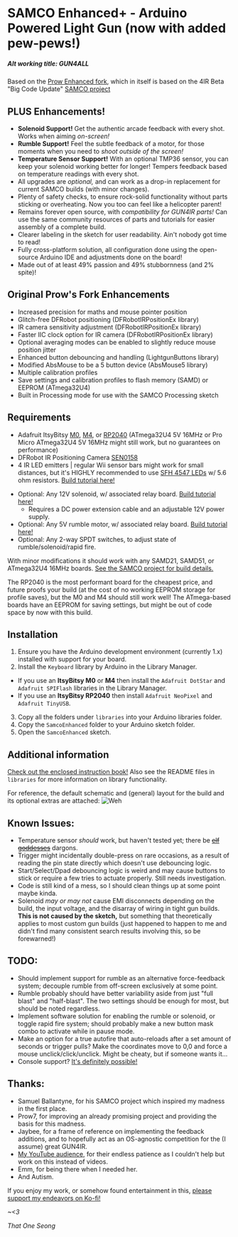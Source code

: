 # SAMCO Enhanced+ - Arduino Powered Light Gun (now with added pew-pews!)
##### Alt working title: GUN4ALL

Based on the [Prow Enhanced fork](https://github.com/Prow7/ir-light-gun), which in itself is based on the 4IR Beta "Big Code Update" [SAMCO project](https://github.com/samuelballantyne/IR-Light-Gun)

## PLUS Enhancements!
- **Solenoid Support!** Get the authentic arcade feedback with every shot. Works when aiming *on-screen!*
- **Rumble Support!** Feel the subtle feedback of a motor, for those moments when you need to *shoot outside of the screen!*
- **Temperature Sensor Support!** With an optional TMP36 sensor, you can keep your solenoid working better for longer! Tempers feedback based on temperature readings with every shot.
- All upgrades are *optional,* and can work as a drop-in replacement for current SAMCO builds (with minor changes).
- Plenty of safety checks, to ensure rock-solid functionality without parts sticking or overheating. Now you too can feel like a helicopter parent!
- Remains forever open source, with *compatibility for GUN4IR parts!* Can use the same community resources of parts and tutorials for easier assembly of a complete build.
- Clearer labeling in the sketch for user readability. Ain't nobody got time to read!
- Fully cross-platform solution, all configuration done using the open-source Arduino IDE and adjustments done on the board!
- Made out of at least 49% passion and 49% stubbornness (and 2% spite)!

## Original Prow's Fork Enhancements
- Increased precision for maths and mouse pointer position
- Glitch-free DFRobot positioning (DFRobotIRPositionEx library)
- IR camera sensitivity adjustment (DFRobotIRPositionEx library)
- Faster IIC clock option for IR camera (DFRobotIRPositionEx library)
- Optional averaging modes can be enabled to slightly reduce mouse position jitter
- Enhanced button debouncing and handling (LightgunButtons library)
- Modified AbsMouse to be a 5 button device (AbsMouse5 library)
- Multiple calibration profiles
- Save settings and calibration profiles to flash memory (SAMD) or EEPROM (ATmega32U4)
- Built in Processing mode for use with the SAMCO Processing sketch

## Requirements
- Adafruit ItsyBitsy [M0](https://www.adafruit.com/product/3727), [M4](https://www.adafruit.com/product/3800), or [RP2040](https://www.adafruit.com/product/4888) (ATmega32U4 5V 16MHz or Pro Micro ATmega32U4 5V 16MHz might still work, but no guarantees on performance)
- DFRobot IR Positioning Camera [SEN0158](https://www.mouser.com/ProductDetail/DFRobot/SEN0158?qs=lqAf%2FiVYw9hCccCG%2BpzjbQ%3D%3D)
- 4 IR LED emitters | regular Wii sensor bars might work for small distances, but it's HIGHLY recommended to use [SFH 4547 LEDs](https://www.mouser.com/ProductDetail/720-SFH4547) w/ 5.6 ohm resistors. [Build tutorial here!](https://www.youtube.com/watch?v=dNoWT8CaGRc)
 * Optional: Any 12V solenoid, w/ associated relay board. [Build tutorial here!](https://www.youtube.com/watch?v=4uWgqc8g1PM)
   * Requires a DC power extension cable and an adjustable 12V power supply.
 * Optional: Any 5V rumble motor, w/ associated relay board. [Build tutorial here!](https://www.youtube.com/watch?v=LiJ5rE-MeHw)
 * Optional: Any 2-way SPDT switches, to adjust state of rumble/solenoid/rapid fire.

With minor modifications it should work with any SAMD21, SAMD51, or ATmega32U4 16MHz boards. [See the SAMCO project for build details.](https://github.com/samuelballantyne/IR-Light-Gun)

The RP2040 is the most performant board for the cheapest price, and future proofs your build (at the cost of no working EEPROM storage for profile saves), but the M0 and M4 should still work well! The ATmega-based boards have an EEPROM for saving settings, but might be out of code space by now with this build.

## Installation
1. Ensure you have the Arduino development environment (currently 1.x) installed with support for your board.
2. Install the `Keyboard` library by Arduino in the Library Manager.
  * If you use an **ItsyBitsy M0** or **M4** then install the `Adafruit DotStar` and `Adafruit SPIFlash` libraries in the Library Manager.
  * If you use an **ItsyBitsy RP2040** then install `Adafruit NeoPixel` and `Adafruit TinyUSB`.
3. Copy all the folders under `libraries` into your Arduino libraries folder.
4. Copy the `SamcoEnhanced` folder to your Arduino sketch folder.
5. Open the `SamcoEnhanced` sketch.

## Additional information
[Check out the enclosed instruction book!](https://github.com/SeongGino/ir-light-gun-plus/blob/plus/SamcoEnhanced/README.md) Also see the README files in `libraries` for more information on library functionality.

For reference, the default schematic and (general) layout for the build and its optional extras are attached:
![Weh](https://raw.githubusercontent.com/SeongGino/ir-light-gun-plus/plus/SamcoPlus%20Schematic.png)

## Known Issues:
- Temperature sensor *should* work, but haven't tested yet; there be ~~[elf goddesses](https://www.youtube.com/watch?v=DSgw9RKpaKY)~~ dargons.
- Trigger might incidentally double-press on rare occasions, as a result of reading the pin state directly which doesn't use debouncing logic.
- Start/Select/Dpad debouncing logic is weird and may cause buttons to stick or require a few tries to actuate properly. Still needs investigation.
- Code is still kind of a mess, so I should clean things up at some point maybe kinda.
- Solenoid *may or may not* cause EMI disconnects depending on the build, the input voltage, and the disarray of wiring in tight gun builds. **This is not caused by the sketch,** but something that theoretically applies to most custom gun builds (just happened to happen to me and didn't find many consistent search results involving this, so be forewarned!)

## TODO:
- Should implement support for rumble as an alternative force-feedback system; decouple rumble from off-screen exclusively at some point.
- Rumble probably should have better variability aside from just "full blast" and "half-blast". The two settings should be enough for most, but should be noted regardless.
- Implement software solution for enabling the rumble or solenoid, or toggle rapid fire system; should probably make a new button mask combo to activate while in pause mode.
- Make an option for a true autofire that auto-reloads after a set amount of seconds or trigger pulls? Make the coordinates move to 0,0 and force a mouse unclick/click/unclick. Might be cheaty, but if someone wants it...
- Console support? [It's definitely possible!](https://github.com/88hcsif/IR-Light-Gun)

## Thanks:
* Samuel Ballantyne, for his SAMCO project which inspired my madness in the first place.
* Prow7, for improving an already promising project and providing the basis for this madness.
* Jaybee, for a frame of reference on implementing the feedback additions, and to hopefully act as an OS-agnostic competition for the (I assume) great GUN4IR.
* [My YouTube audience,](https://youtube.com/ThatOneSeong) for their endless patience as I couldn't help but work on this instead of videos.
* Emm, for being there when I needed her.
* And Autism.

If you enjoy my work, or somehow found entertainment in this, [please support my endeavors on Ko-fi!](https://ko-fi.com/ThatOneSeong)

  *~<3*
  
  *That One Seong*
